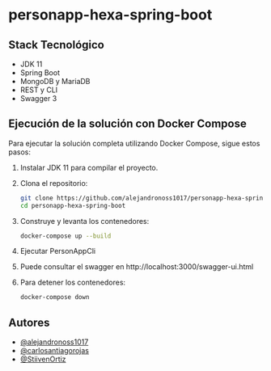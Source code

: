# personapp-hexa-spring-boot

## Stack Tecnológico
- JDK 11
- Spring Boot
- MongoDB y MariaDB
- REST y CLI
- Swagger 3

## Ejecución de la solución con Docker Compose

Para ejecutar la solución completa utilizando Docker Compose, sigue estos pasos:

1. Instalar JDK 11 para compilar el proyecto.

2. Clona el repositorio:
    ```sh
    git clone https://github.com/alejandronoss1017/personapp-hexa-spring-boot.git
    cd personapp-hexa-spring-boot
    ```
3. Construye y levanta los contenedores:
    ```sh
    docker-compose up --build
    ```
4. Ejecutar PersonAppCli
5. Puede consultar el swagger en http://localhost:3000/swagger-ui.html
6. Para detener los contenedores:
    ```sh
    docker-compose down
    ```
## Autores

- [@alejandronoss1017](https://github.com/alejandronoss1017)
- [@carlosantiagorojas](https://github.com/carlosantiagorojas)
- [@StiivenOrtiz](https://github.com/StiivenOrtiz)
